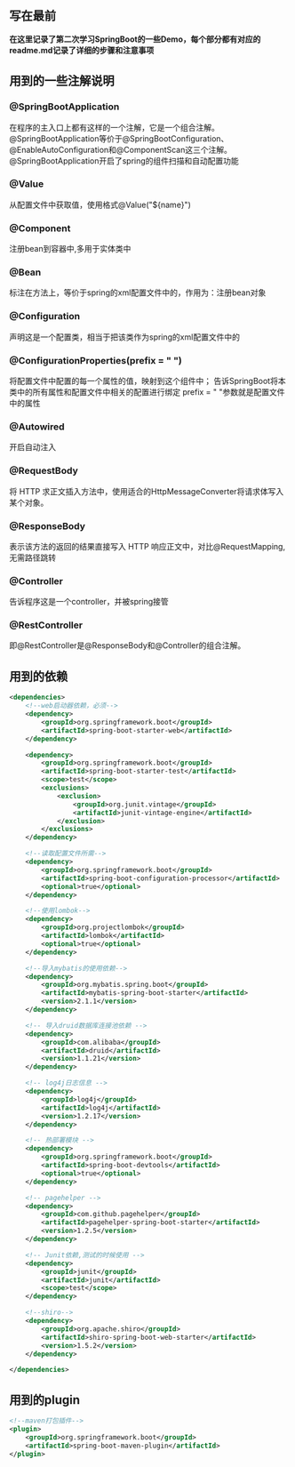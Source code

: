 ## 写在最前

**在这里记录了第二次学习SpringBoot的一些Demo，每个部分都有对应的readme.md记录了详细的步骤和注意事项**



## 用到的一些注解说明

### @SpringBootApplication

在程序的主入口上都有这样的一个注解，它是一个组合注解。
@SpringBootApplication等价于@SpringBootConfiguration、@EnableAutoConfiguration和@ComponentScan这三个注解。
@SpringBootApplication开启了spring的组件扫描和自动配置功能



### @Value
从配置文件中获取值，使用格式@Value("${name}")

### @Component
注册bean到容器中,多用于实体类中

### @Bean
标注在方法上，等价于spring的xml配置文件中的<bean>，作用为：注册bean对象

### @Configuration
声明这是一个配置类，相当于把该类作为spring的xml配置文件中的<beans>

### @ConfigurationProperties(prefix = " ")
将配置文件中配置的每一个属性的值，映射到这个组件中；
告诉SpringBoot将本类中的所有属性和配置文件中相关的配置进行绑定
prefix = " "参数就是配置文件中的属性 

### @Autowired
开启自动注入

### @RequestBody
将 HTTP 求正文插入方法中，使用适合的HttpMessageConverter将请求体写入某个对象。

### @ResponseBody
表示该方法的返回的结果直接写入 HTTP 响应正文中，对比@RequestMapping,无需路径跳转

### @Controller
告诉程序这是一个controller，并被spring接管

### @RestController
即@RestController是@ResponseBody和@Controller的组合注解。


## 用到的依赖
```xml
<dependencies>
    <!--web启动器依赖，必须-->
    <dependency>
        <groupId>org.springframework.boot</groupId>
        <artifactId>spring-boot-starter-web</artifactId>
    </dependency>

    <dependency>
        <groupId>org.springframework.boot</groupId>
        <artifactId>spring-boot-starter-test</artifactId>
        <scope>test</scope>
        <exclusions>
            <exclusion>
                <groupId>org.junit.vintage</groupId>
                <artifactId>junit-vintage-engine</artifactId>
            </exclusion>
        </exclusions>
    </dependency>

    <!--读取配置文件所需-->
    <dependency>
        <groupId>org.springframework.boot</groupId>
        <artifactId>spring-boot-configuration-processor</artifactId>
        <optional>true</optional>
    </dependency>

    <!--使用lombok-->
    <dependency>
        <groupId>org.projectlombok</groupId>
        <artifactId>lombok</artifactId>
        <optional>true</optional>
    </dependency>

    <!--导入mybatis的使用依赖-->
    <dependency>
        <groupId>org.mybatis.spring.boot</groupId>
        <artifactId>mybatis-spring-boot-starter</artifactId>
        <version>2.1.1</version>
    </dependency>

    <!-- 导入druid数据库连接池依赖 -->
    <dependency>
        <groupId>com.alibaba</groupId>
        <artifactId>druid</artifactId>
        <version>1.1.21</version>
    </dependency>

    <!-- log4j日志信息 -->
    <dependency>
        <groupId>log4j</groupId>
        <artifactId>log4j</artifactId>
        <version>1.2.17</version>
    </dependency>

    <!-- 热部署模块 -->
    <dependency>
        <groupId>org.springframework.boot</groupId>
        <artifactId>spring-boot-devtools</artifactId>
        <optional>true</optional> 
    </dependency>

    <!-- pagehelper -->
    <dependency>
        <groupId>com.github.pagehelper</groupId>
        <artifactId>pagehelper-spring-boot-starter</artifactId>
        <version>1.2.5</version>
    </dependency>

    <!-- Junit依赖,测试的时候使用 -->
    <dependency>
        <groupId>junit</groupId>
        <artifactId>junit</artifactId>
        <scope>test</scope>
    </dependency>

    <!--shiro-->
    <dependency>
        <groupId>org.apache.shiro</groupId>
        <artifactId>shiro-spring-boot-web-starter</artifactId>
        <version>1.5.2</version>
    </dependency>

</dependencies>

```

## 用到的plugin

```xml
<!--maven打包插件-->
<plugin>
    <groupId>org.springframework.boot</groupId>
    <artifactId>spring-boot-maven-plugin</artifactId>
</plugin>
```

